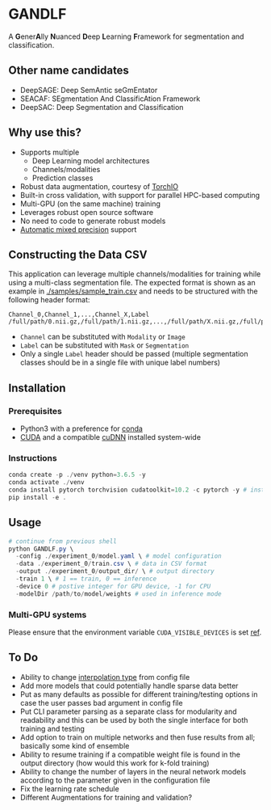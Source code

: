 # GANDLF

A **G**ener**A**lly **N**uanced **D**eep **L**earning **F**ramework for segmentation and classification.

## Other name candidates

- DeepSAGE: Deep SemAntic seGmEntator
- SEACAF: SEgmentation And ClassificAtion Framework
- DeepSAC: Deep Segmentation and Classification

## Why use this?

- Supports multiple
  - Deep Learning model architectures
  - Channels/modalities 
  - Prediction classes
- Robust data augmentation, courtesy of [TorchIO](https://github.com/fepegar/torchio/)
- Built-in cross validation, with support for parallel HPC-based computing
- Multi-GPU (on the same machine) training
- Leverages robust open source software
- No need to code to generate robust models
- [Automatic mixed precision](https://pytorch.org/blog/accelerating-training-on-nvidia-gpus-with-pytorch-automatic-mixed-precision/) support

## Constructing the Data CSV

This application can leverage multiple channels/modalities for training while using a multi-class segmentation file. The expected format is shown as an example in [./samples/sample_train.csv](./samples/sample_train.csv) and needs to be structured with the following header format:

```csv
Channel_0,Channel_1,...,Channel_X,Label
/full/path/0.nii.gz,/full/path/1.nii.gz,...,/full/path/X.nii.gz,/full/path/segmentation.nii.gz
```

- `Channel` can be substituted with `Modality` or `Image`
- `Label` can be substituted with `Mask` or `Segmentation`
- Only a single `Label` header should be passed (multiple segmentation classes should be in a single file with unique label numbers)

## Installation

### Prerequisites

- Python3 with a preference for [conda](https://www.anaconda.com/)
- [CUDA](https://developer.nvidia.com/cuda-download) and a compatible [cuDNN](https://developer.nvidia.com/cudnn) installed system-wide

### Instructions

```powershell
conda create -p ./venv python=3.6.5 -y
conda activate ./venv
conda install pytorch torchvision cudatoolkit=10.2 -c pytorch -y # install according to your cuda version https://pytorch.org/get-started/locally/
pip install -e .
```

## Usage

```powershell
# continue from previous shell
python GANDLF.py \
  -config ./experiment_0/model.yaml \ # model configuration
  -data ./experiment_0/train.csv \ # data in CSV format 
  -output ./experiment_0/output_dir/ \ # output directory
  -train 1 \ # 1 == train, 0 == inference
  -device 0 # postive integer for GPU device, -1 for CPU
  -modelDir /path/to/model/weights # used in inference mode
```

### Multi-GPU systems

Please ensure that the environment variable `CUDA_VISIBLE_DEVICES` is set [ref](https://developer.nvidia.com/blog/cuda-pro-tip-control-gpu-visibility-cuda_visible_devices/).

## To Do

- Ability to change [interpolation type](https://torchio.readthedocs.io/transforms/transforms.html?highlight=interpolation#interpolation) from config file
- Add more models that could potentially handle sparse data better
- Put as many defaults as possible for different training/testing options in case the user passes bad argument in config file
- Put CLI parameter parsing as a separate class for modularity and readability and this can be used by both the single interface for both training and testing
- Add option to train on multiple networks and then fuse results from all; basically some kind of ensemble
- Ability to resume training if a compatible weight file is found in the output directory (how would this work for k-fold training)
- Ability to change the number of layers in the neural network models according to the parameter given in the configuration file
- Fix the learning rate schedule
- Different Augmentations for training and validation?